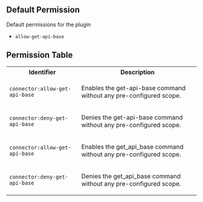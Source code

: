 ## Default Permission

Default permissions for the plugin

- `allow-get-api-base`

## Permission Table

<table>
<tr>
<th>Identifier</th>
<th>Description</th>
</tr>


<tr>
<td>

`connector:allow-get-api-base`

</td>
<td>

Enables the get-api-base command without any pre-configured scope.

</td>
</tr>

<tr>
<td>

`connector:deny-get-api-base`

</td>
<td>

Denies the get-api-base command without any pre-configured scope.

</td>
</tr>

<tr>
<td>

`connector:allow-get-api-base`

</td>
<td>

Enables the get_api_base command without any pre-configured scope.

</td>
</tr>

<tr>
<td>

`connector:deny-get-api-base`

</td>
<td>

Denies the get_api_base command without any pre-configured scope.

</td>
</tr>
</table>
